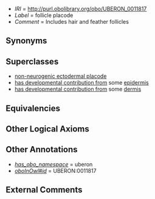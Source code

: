  * *IRI* = http://purl.obolibrary.org/obo/UBERON_0011817
 * *Label* = follicle placode
 * *Comment* = Includes hair and feather follicles

## Synonyms


## Superclasses

 * [non-neurogenic ectodermal placode](../../UBERON/14/UBERON_0011814.md)
 * [has developmental contribution from](../../RO/54/RO_0002254.md) some [epidermis](../../UBERON/03/UBERON_0001003.md)
 * [has developmental contribution from](../../RO/54/RO_0002254.md) some [dermis](../../UBERON/67/UBERON_0002067.md)

## Equivalencies


## Other Logical Axioms


## Other Annotations

 * *[has_obo_namespace](../../ce/oboInOwl#hasOBONamespace.md)* = uberon
 * *[oboInOwl#id](../../id/oboInOwl#id.md)* = UBERON:0011817

## External Comments

